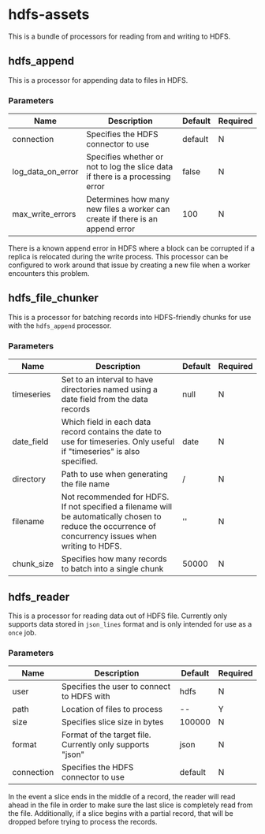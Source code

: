 # hdfs-assets

This is a bundle of processors for reading from and writing to HDFS.

## hdfs_append

This is a processor for appending data to files in HDFS.

### Parameters

| Name | Description | Default | Required |
| ---- | ----------- | ------- | -------- |
| connection | Specifies the HDFS connector to use | default | N |
| log_data_on_error | Specifies whether or not to log the slice data if there is a processing error | false | N |
| max_write_errors | Determines how many new files a worker can create if there is an append error | 100 | N |

There is a known append error in HDFS where a block can be corrupted if a replica is relocated
during the write process. This processor can be configured to work around that issue by creating a
new file when a worker encounters this problem.


## hdfs_file_chunker

This is a processor for batching records into HDFS-friendly chunks for use with the `hdfs_append`
processor.

### Parameters

| Name | Description | Default | Required |
| ---- | ----------- | ------- | -------- |
| timeseries | Set to an interval to have directories named using a date field from the data records | null | N |
| date_field | Which field in each data record contains the date to use for timeseries. Only useful if "timeseries" is also specified. | date | N |
| directory | Path to use when generating the file name | / | N |
| filename | Not recommended for HDFS. If not specified a filename will be automatically chosen to reduce the occurrence of concurrency issues when writing to HDFS. | '' | N |
| chunk_size | Specifies how many records to batch into a single chunk | 50000 | N |

## hdfs_reader

This is a processor for reading data out of HDFS file. Currently only supports data stored in
`json_lines` format and is only intended for use as a `once` job.

### Parameters

| Name | Description | Default | Required |
| ---- | ----------- | ------- | -------- |
| user | Specifies the user to connect to HDFS with | hdfs | N |
| path | Location of files to process | -- | Y |
| size | Specifies slice size in bytes | 100000 | N |
| format | Format of the target file. Currently only supports "json" | json | N |
| connection | Specifies the HDFS connector to use | default | N |

In the event a slice ends in the middle of a record, the reader will read ahead in the file in order
to make sure the last slice is completely read from the file. Additionally, if a slice begins with
a partial record, that will be dropped before trying to process the records.
